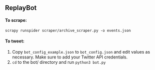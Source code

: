 ## ReplayBot

#### To scrape:

```
scrapy runspider scraper/archive_scraper.py -o events.json
```

#### To tweet:

1. Copy `bot_config_example.json` to `bot_config.json` and edit values as
   necessary. Make sure to add your Twitter API credentials.
2. `cd` to the bot/ directory and run `python3 bot.py`


